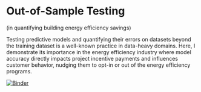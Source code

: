 # Out-of-Sample Testing
(in quantifying building energy efficiency savings)

Testing predictive models and quantifying their errors on datasets beyond the training dataset is a well-known practice in data-heavy domains. Here, I demonstrate its importance in the energy efficiency industry where model accuracy directly impacts project incentive payments and influences customer behavior, nudging them to opt-in or out of the energy efficiency programs.   

[![Binder](https://mybinder.org/badge_logo.svg)](https://mybinder.org/v2/gh/MeeraSharma/out-of-sample-testing/HEAD?filepath=Out-of-Sample%20Testing%20Code.ipynb)
